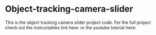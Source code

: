 # Object-tracking-camera-slider

This is the object tracking camera slider project code. For the full project check out the instructables link here: 
or the youtube tutorial here:
